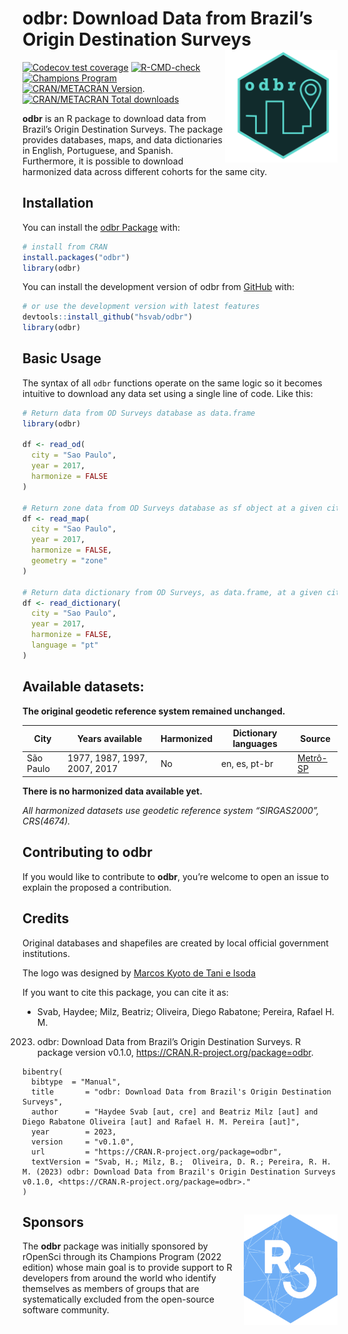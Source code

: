 
<!-- README.md is generated from README.Rmd. Please edit that file -->

# odbr: Download Data from Brazil’s Origin Destination Surveys <img align="right" src="man/figures/ODBRlogov4hexagonal.png" alt="logo" width="180">

<!-- badges: start -->

[![Codecov test
coverage](https://codecov.io/gh/hsvab/odbr/branch/main/graph/badge.svg)](https://app.codecov.io/gh/hsvab/odbr?branch=main)
[![R-CMD-check](https://github.com/hsvab/odbr/actions/workflows/R-CMD-check.yaml/badge.svg?branch=main)](https://github.com/hsvab/odbr/actions?query=branch%3Amain)
[![Champions
Program](https://raw.githubusercontent.com/ropensci-org/badges/main/svgs/champions-program.svg)](https://ropensci.org/champions/)
[![CRAN/METACRAN Version](https://www.r-pkg.org/badges/version/odbr)](https://CRAN.R-project.org/package=odbr).[![CRAN/METACRAN Total downloads](https://cranlogs.r-pkg.org/badges/grand-total/odbr?color=blue)](https://CRAN.R-project.org/package=odbr)


<!-- badges: end -->

**odbr** is an R package to download data from Brazil’s Origin
Destination Surveys. The package provides databases, maps, and data
dictionaries in English, Portuguese, and Spanish. Furthermore, it is
possible to download harmonized data across different cohorts for the
same city.

## Installation

You can install the [odbr
Package](https://CRAN.R-project.org/package=odbr) with:

``` r
# install from CRAN
install.packages("odbr")
library(odbr)
```

You can install the development version of odbr from
[GitHub](https://github.com/) with:

``` r
# or use the development version with latest features
devtools::install_github("hsvab/odbr")
library(odbr)
```

## Basic Usage

The syntax of all `odbr` functions operate on the same logic so it
becomes intuitive to download any data set using a single line of code.
Like this:

``` r
# Return data from OD Surveys database as data.frame
library(odbr)

df <- read_od(
  city = "Sao Paulo",
  year = 2017,
  harmonize = FALSE
)

# Return zone data from OD Surveys database as sf object at a given city and year
df <- read_map(
  city = "Sao Paulo",
  year = 2017,
  harmonize = FALSE,
  geometry = "zone"
)

# Return data dictionary from OD Surveys, as data.frame, at a given city and year
df <- read_dictionary(
  city = "Sao Paulo",
  year = 2017,
  harmonize = FALSE,
  language = "pt"
)
```

## Available datasets:

**The original geodetic reference system remained unchanged.**

| City      | Years available              | Harmonized | Dictionary languages | Source                                                                             |
|-----------|------------------------------|------------|----------------------|------------------------------------------------------------------------------------|
| São Paulo | 1977, 1987, 1997, 2007, 2017 | No         | en, es, pt-br        | [Metrô-SP](https://transparencia.metrosp.com.br/dataset/pesquisa-origem-e-destino) |

**There is no harmonized data available yet.**

*All harmonized datasets use geodetic reference system “SIRGAS2000”,
CRS(4674).*

## Contributing to odbr

If you would like to contribute to **odbr**, you’re welcome to open an
issue to explain the proposed a contribution.

## Credits

Original databases and shapefiles are created by local official
government institutions.

The logo was designed by [Marcos Kyoto de Tani e
Isoda](https://www.instagram.com/redes.urbanas/)

If you want to cite this package, you can cite it as:

- Svab, Haydee; Milz, Beatriz; Oliveira, Diego Rabatone; Pereira,
  Rafael H. M.

2023) odbr: Download Data from Brazil’s Origin Destination Surveys. R
      package version v0.1.0, <https://CRAN.R-project.org/package=odbr>.

<!-- -->

    bibentry(
      bibtype  = "Manual",
      title       = "odbr: Download Data from Brazil's Origin Destination Surveys",
      author      = "Haydee Svab [aut, cre] and Beatriz Milz [aut] and Diego Rabatone Oliveira [aut] and Rafael H. M. Pereira [aut]",
      year        = 2023,
      version     = "v0.1.0",
      url         = "https://CRAN.R-project.org/package=odbr",
      textVersion = "Svab, H.; Milz, B.;  Oliveira, D. R.; Pereira, R. H. M. (2023) odbr: Download Data from Brazil's Origin Destination Surveys v0.1.0, <https://CRAN.R-project.org/package=odbr>."
    )

## Sponsors <a href="https://ropensci.org/"><img align="right" src="man/figures/ropenscilogo.png" alt="ropensci logo" width="150" /></a>

The **odbr** package was initially sponsored by rOpenSci through its
Champions Program (2022 edition) whose main goal is to provide support
to R developers from around the world who identify themselves as members
of groups that are systematically excluded from the open-source software
community.
